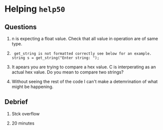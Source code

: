 # Helping `help50`

## Questions

1. n is expecting a float value.  Check that all value in operation are of same type.

2.      get_string is not formatted correctly see below for an example.
       string s = get_string("Enter string: ");

3. It apears you are trying to compare a hex value.  C is interperating as an actual hex value.
    Do you mean to compare two strings?

4. Without seeing the rest of the code I can't make a detemrination of what might be happening.

## Debrief

1. Stck overflow

2. 20 minutes
